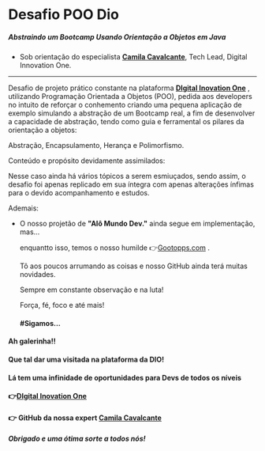 # Desafio POO Dio

##### Abstraindo um Bootcamp Usando Orientação a Objetos em Java

- Sob orientação do especialista  [**Camila Cavalcante**](https://www.linkedin.com/in/cami-la/), Tech Lead, Digital Innovation One.

------

Desafio de projeto prático constante na plataforma [**DIgital Inovation One**](https://web.digitalinnovation.one/) , utilizando Programação Orientada a Objetos (POO), pedida aos developers no intuito de reforçar o conhemento criando uma pequena aplicação de exemplo simulando a abstração de um Bootcamp real, a fim de desenvolver a capacidade de abstração, tendo como guia e ferramental os pilares da orientação a objetos:

Abstração, Encapsulamento, Herança e Polimorfismo.

Conteúdo e propósito devidamente assimilados:

Nesse caso ainda há vários tópicos a serem esmiuçados, sendo assim, o desafio foi apenas replicado em sua íntegra com apenas alterações ínfimas para o devido acompanhamento e estudos.

Ademais:

- O nosso projetão de **"Alô Mundo Dev."** ainda segue em implementação,  mas... 

  enquantto isso, temos  o nosso humilde 👉[Gootopps.com](https://gootopps.epizy.com/) .

  Tô aos poucos arrumando as coisas e nosso GitHub ainda terá muitas novidades.

  Sempre em constante observação e na luta! 

  Força, fé, foco e até mais!

  #### #Sigamos...

  

#### Ah galerinha!!

#### Que tal dar uma visitada na plataforma da DIO! 

#### Lá tem uma infinidade de oportunidades para Devs de todos os níveis

#### 👉[**DIgital Inovation One**](https://web.digitalinnovation.one/)

#### 👉 GitHub da nossa expert [**Camila Cavalcante**](https://github.com/cami-la)



##### Obrigado e uma ótima sorte a todos nós! 